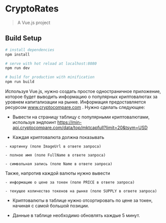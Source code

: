 # CryptoRates

> A Vue.js project

## Build Setup

``` bash
# install dependencies
npm install

# serve with hot reload at localhost:8080
npm run dev

# build for production with minification
npm run build
```

Используя Vue.js, нужно создать простое одностраничное приложение, которое будет выводить информацию о популярных криптовалютах за уровнем капитализации на рынке. Информация предоставляется ресурсом www.cryptocompare.com . Нужно сделать следующее:

- Вывести на страницу таблицу с популярными криптовалютами, используя
эндпоинт https://min-api.cryptocompare.com/data/top/mktcapfull?limit=20&tsym=USD

- Каждая криптовалюта должна показывать

`- картинку (поле ImageUrl в ответе запроса)`

`- полное имя (поле FullName в ответе запроса)`

`- символьная запись (поле Name в ответе запроса)`

Также, напротив каждой валюты нужно вывести

`- информацию о цене за токен (поле PRICE в ответе запроса)`

`- текущее количество токенов на рынке (поле SUPPLY в ответе запроса)`

- Криптовалюты в таблице нужно отсортировать по цене за токен, начиная с самой большой позиции.

- Данные в таблице необходимо обновлять каждые 5 минут.
